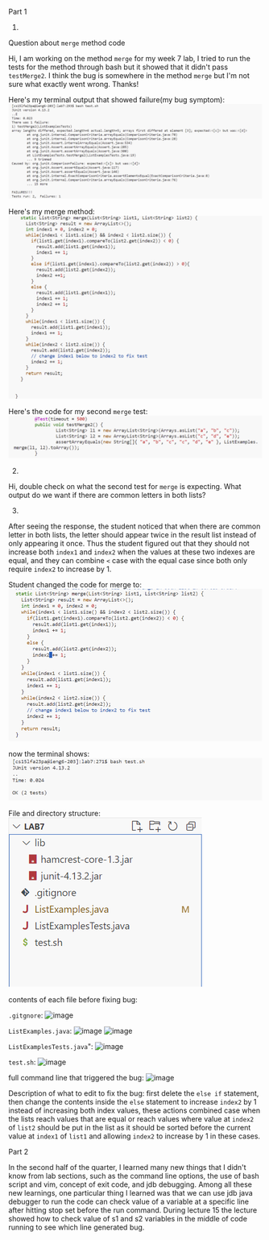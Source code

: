 Part 1

1.
Question about ```merge``` method code

Hi, I am working on the method ```merge``` for my week 7 lab, I tried to run the tests for the method through bash but it showed that it didn't pass ```testMerge2```. I think the bug is somewhere in the method ```merge``` but I'm not sure what exactly went wrong. Thanks!

Here's my terminal output that showed failure(my bug symptom):
![image](error2.png)

Here's my merge method:
![image](error1.png)

Here's the code for my second ```merge``` test:
![image](error3.png)

2.

Hi, double check on what the second test for ```merge``` is expecting. What output do we want if there are common letters in both lists?

3.

After seeing the response, the student noticed that when there are common letter in both lists, the letter should appear twice in the result list instead of only appearing it once. Thus the student figured out that they should not increase both ```index1``` and ```index2``` when the values at these two indexes are equal, and they can combine ```<``` case with the equal case since both only require ```index2``` to increase by 1.

Student changed the code for merge to:
![image](fixed.png)

now the terminal shows:
![image](fixed2.png)

File and directory structure:
![image](structure.png)

contents of each file before fixing bug:

```.gitgnore```:
![image](g.png)

```ListExamples.java```:
![image](list1.png)
![image](list2.png)

```ListExamplesTests.java```":
![image](test.png)

```test.sh```:
![image](bash.png)

full command line that triggered the bug:
![image](trigger.png)

Description of what to edit to fix the bug:
first delete the ```else if``` statement, then change the contents inside the ```else``` statement to increase ```index2``` by 1 instead of increasing both index values, these actions combined case when the lists reach values that are equal or reach values where value at ```index2``` of ```list2``` should be put in the list as it should be sorted before the current value at ```index1``` of ```list1``` and allowing ```index2``` to increase by 1 in these cases.

Part 2

In the second half of the quarter, I learned many new things that I didn't know from lab sections, such as the command line options, the use of bash script and vim, concept of exit code, and jdb debugging. Among all these new learnings, one particular thing I learned was that we can use jdb java debugger to run the code can check value of a variable at a specific line after hitting stop set before the run command. During lecture 15 the lecture showed how to check value of s1 and s2 variables in the middle of code running to see which line generated bug.  
